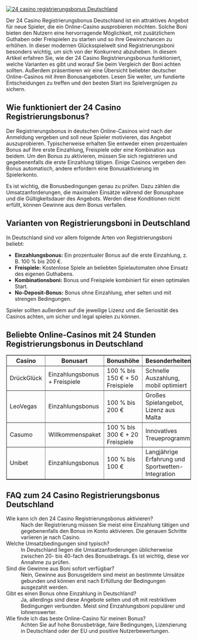 [![24 casino registrierungsbonus Deutschland](https://123-caf.pages.dev/gitsignup.png)](https://vrmoo.ru/Bt82HjjY)

<div>   <p>Der 24 Casino Registrierungsbonus Deutschland ist ein attraktives Angebot für neue Spieler, die ein Online-Casino ausprobieren möchten. Solche Boni bieten den Nutzern eine hervorragende Möglichkeit, mit zusätzlichem Guthaben oder Freispielen zu starten und so ihre Gewinnchancen zu erhöhen. In dieser modernen Glücksspielwelt sind Registrierungsboni besonders wichtig, um sich von der Konkurrenz abzuheben. In diesem Artikel erfahren Sie, wie der 24 Casino Registrierungsbonus funktioniert, welche Varianten es gibt und worauf Sie beim Vergleich der Boni achten sollten. Außerdem präsentieren wir eine Übersicht beliebter deutscher Online-Casinos mit ihren Bonusangeboten. Lesen Sie weiter, um fundierte Entscheidungen zu treffen und den besten Start ins Spielvergnügen zu sichern.</p>    <h2>Wie funktioniert der 24 Casino Registrierungsbonus?</h2>   <p>Der Registrierungsbonus in deutschen Online-Casinos wird nach der Anmeldung vergeben und soll neue Spieler motivieren, das Angebot auszuprobieren. Typischerweise erhalten Sie entweder einen prozentualen Bonus auf Ihre erste Einzahlung, Freispiele oder eine Kombination aus beidem. Um den Bonus zu aktivieren, müssen Sie sich registrieren und gegebenenfalls die erste Einzahlung tätigen. Einige Casinos vergeben den Bonus automatisch, andere erfordern eine Bonusaktivierung im Spielerkonto.</p>   <p>Es ist wichtig, die Bonusbedingungen genau zu prüfen. Dazu zählen die Umsatzanforderungen, die maximalen Einsätze während der Bonusphase und die Gültigkeitsdauer des Angebots. Werden diese Konditionen nicht erfüllt, können Gewinne aus dem Bonus verfallen.</p>    <h2>Varianten von Registrierungsboni in Deutschland</h2>   <p>In Deutschland sind vor allem folgende Arten von Registrierungsboni beliebt:</p>   <ul>     <li><strong>Einzahlungsbonus:</strong> Ein prozentualer Bonus auf die erste Einzahlung, z. B. 100 % bis 200 €.</li>     <li><strong>Freispiele:</strong> Kostenlose Spiele an beliebten Spielautomaten ohne Einsatz des eigenen Guthabens.</li>     <li><strong>Kombinationsboni:</strong> Bonus und Freispiele kombiniert für einen optimalen Start.</li>     <li><strong>No-Deposit-Bonus:</strong> Bonus ohne Einzahlung, eher selten und mit strengen Bedingungen.</li>   </ul>   <p>Spieler sollten außerdem auf die jeweilige Lizenz und die Seriosität des Casinos achten, um sicher und legal spielen zu können.</p>    <h2>Beliebte Online-Casinos mit 24 Stunden Registrierungsbonus in Deutschland</h2>   <table border="1" cellpadding="6" cellspacing="0" style="border-collapse: collapse; width: 100%;">     <thead>       <tr>         <th>Casino</th>         <th>Bonusart</th>         <th>Bonushöhe</th>         <th>Besonderheiten</th>       </tr>     </thead>     <tbody>       <tr>         <td>DrückGlück</td>         <td>Einzahlungsbonus + Freispiele</td>         <td>100 % bis 150 € + 50 Freispiele</td>         <td>Schnelle Auszahlung, mobil optimiert</td>       </tr>       <tr>         <td>LeoVegas</td>         <td>Einzahlungsbonus</td>         <td>100 % bis 200 €</td>         <td>Großes Spielangebot, Lizenz aus Malta</td>       </tr>       <tr>         <td>Casumo</td>         <td>Willkommenspaket</td>         <td>100 % bis 300 € + 20 Freispiele</td>         <td>Innovatives Treueprogramm</td>       </tr>       <tr>         <td>Unibet</td>         <td>Einzahlungsbonus</td>         <td>100 % bis 100 €</td>         <td>Langjährige Erfahrung und Sportwetten-Integration</td>       </tr>     </tbody>   </table>    <h2>FAQ zum 24 Casino Registrierungsbonus Deutschland</h2>   <dl>     <dt>Wie kann ich den 24 Casino Registrierungsbonus aktivieren?</dt>     <dd>Nach der Registrierung müssen Sie meist eine Einzahlung tätigen und gegebenenfalls den Bonus im Konto aktivieren. Die genauen Schritte variieren je nach Casino.</dd>      <dt>Welche Umsatzbedingungen sind typisch?</dt>     <dd>In Deutschland liegen die Umsatzanforderungen üblicherweise zwischen 20- bis 40-fach des Bonusbetrags. Es ist wichtig, diese vor Annahme zu prüfen.</dd>      <dt>Sind die Gewinne aus Boni sofort verfügbar?</dt>     <dd>Nein, Gewinne aus Bonusgeldern sind meist an bestimmte Umsätze gebunden und können erst nach Erfüllung der Bedingungen ausgezahlt werden.</dd>      <dt>Gibt es einen Bonus ohne Einzahlung in Deutschland?</dt>     <dd>Ja, allerdings sind diese Angebote selten und oft mit restriktiven Bedingungen verbunden. Meist sind Einzahlungsboni populärer und lohnenswerter.</dd>      <dt>Wie finde ich das beste Online-Casino für meinen Bonus?</dt>     <dd>Achten Sie auf hohe Bonusbeträge, faire Bedingungen, Lizenzierung in Deutschland oder der EU und positive Nutzerbewertungen.</dd>   </dl> </div>